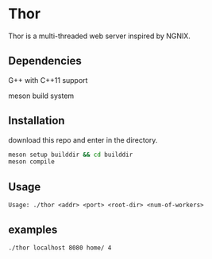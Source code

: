 # Thor

Thor is a multi-threaded web server inspired by NGNIX. 

## Dependencies
G++ with C++11 support

meson build system 

## Installation
download this repo and enter in the directory.
```bash
meson setup builddir && cd builddir
meson compile
```

## Usage

```
Usage: ./thor <addr> <port> <root-dir> <num-of-workers>
```

## examples
```bash
./thor localhost 8080 home/ 4
```
